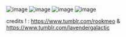
 ![image](https://github.com/user-attachments/assets/854e8df2-dff0-4032-bb37-46963f98a6dd) ![image](https://github.com/user-attachments/assets/3969c155-50fb-41a2-bdb0-e889092ec166) ![image](https://github.com/user-attachments/assets/7c16d764-71c8-4563-b316-b30468d693c2)
![image](https://github.com/user-attachments/assets/5575865a-19bd-4c63-82ca-48be5851d197)

credits ! : https://www.tumblr.com/rookmeo & https://www.tumblr.com/lavendergalactic

